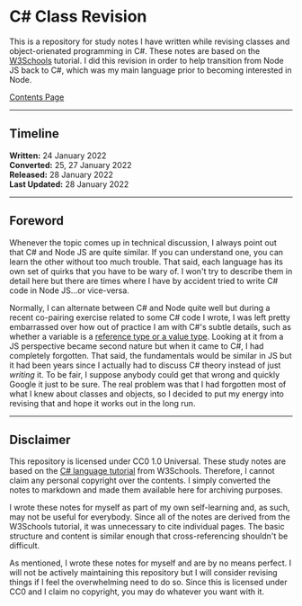 # C# Class Revision

This is a repository for study notes I have written while revising classes and object-orienated programming in C#. These notes are based on the [W3Schools](https://www.w3schools.com/cs/cs_oop.php) tutorial. I did this revision in order to help transition from Node JS back to C#, which was my main language prior to becoming interested in Node.

[Contents Page](./chapters/readme.md)

---

## Timeline

**Written:** 24 January 2022  
**Converted:** 25, 27 January 2022  
**Released:** 28 January 2022  
**Last Updated:** 28 January 2022

---

## Foreword

Whenever the topic comes up in technical discussion, I always point out that C# and Node JS are quite similar. If you can understand one, you can learn the other without too much trouble. That said, each language has its own set of quirks that you have to be wary of. I won't try to describe them in detail here but there are times where I have by accident tried to write C# code in Node JS...or vice-versa.

Normally, I can alternate between C# and Node quite well but during a recent co-pairing exercise related to some C# code I wrote, I was left pretty embarrassed over how out of practice I am with C#'s subtle details, such as whether a variable is a [reference type or a value type](https://www.tutorialsteacher.com/csharp/csharp-value-type-and-reference-type). Looking at it from a JS perspective became second nature but when it came to C#, I had completely forgotten. That said, the fundamentals would be similar in JS but it had been years since I actually had to discuss C# theory instead of just *writing* it. To be fair, I suppose anybody could get that wrong and quickly Google it just to be sure. The real problem was that I had forgotten most of what I knew about classes and objects, so I decided to put my energy into revising that and hope it works out in the long run.

---

## Disclaimer

This repository is licensed under CC0 1.0 Universal. These study notes are based on the [C# language tutorial](https://www.w3schools.com/cs/cs_oop.php) from W3Schools. Therefore, I cannot claim any personal copyright over the contents. I simply converted the notes to markdown and made them available here for archiving purposes.

I wrote these notes for myself as part of my own self-learning and, as such, may not be useful for everybody. Since all of the notes are derived from the W3Schools tutorial, it was unnecessary to cite individual pages. The basic structure and content is similar enough that cross-referencing shouldn't be difficult.

As mentioned, I wrote these notes for myself and are by no means perfect. I will not be actively maintaining this repository but I will consider revising things if I feel the overwhelming need to do so. Since this is licensed under CC0 and I claim no copyright, you may do whatever you want with it.
